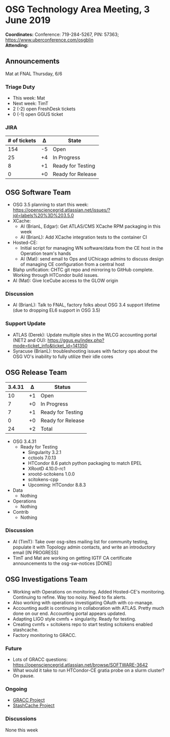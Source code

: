 # OSG Technology Area Meeting,  3 June 2019

**Coordinates:** Conference: 719-284-5267, PIN: 57363; <https://www.uberconference.com/osgblin>  
**Attending:**   


## Announcements

Mat at FNAL Thursday, 6/6  


### Triage Duty

-   This week: Mat
-   Next week: TimT
-   2 (-2) open FreshDesk tickets
-   0 (-1) open GGUS ticket


### JIRA

| # of tickets | &Delta; | State             |
|------------ |------- |----------------- |
| 154          | -5      | Open              |
| 25           | +4      | In Progress       |
| 8            | +1      | Ready for Testing |
| 0            | +0      | Ready for Release |


## OSG Software Team

-   OSG 3.5 planning to start this week: <https://opensciencegrid.atlassian.net/issues/?jql=labels%20%3D%203.5.0>
-   XCache:  
    -   AI (BrianL, Edgar): Get ATLAS/CMS XCache RPM packaging in this week
    -   AI (BrianL): Add XCache integration tests to the container CI
-   Hosted-CE:  
    -   Initial script for managing WN software/data from the CE host in the Operation team's hands
    -   AI (Mat): send email to Ops and UChicago admins to discuss design of managing CE configuration from a central host
-   Blahp unification: CHTC git repo and mirroring to GitHub complete. Working through HTCondor build issues.
-   AI (Mat): Give IceCube access to the GLOW origin


### Discussion

-   AI (BrianL): Talk to FNAL, factory folks about OSG 3.4 support lifetime (due to dropping EL6 support in OSG 3.5)


### Support Update

-   ATLAS (Derek): Update multiple sites in the WLCG accounting portal (NET2 and OU): <https://ggus.eu/index.php?mode=ticket_info&ticket_id=141350>
-   Syracuse (BrianL): troubleshooting issues with factory ops about the OSG VO's inability to fully utilize their idle cores


## OSG Release Team

| 3.4.31 | &Delta; | Status            |
|------ |------- |----------------- |
| 10     | +1      | Open              |
| 7      | +0      | In Progress       |
| 7      | +1      | Ready for Testing |
| 0      | +0      | Ready for Release |
| 24     | +2      | Total             |

-   OSG 3.4.31
    -   Ready for Testing  
        -   Singularity 3.2.1
        -   cctools 7.0.13
        -   HTCondor 8.6 patch python packaging to match EPEL
        -   XRootD 4.10.0-rc1
        -   xrootd-scitokens 1.0.0
        -   scitokens-cpp
        -   Upcoming: HTCondor 8.8.3
-   Data
    -   Nothing
-   Operations  
    -   Nothing
-   Contrib  
    -   Nothing


### Discussion

-   AI (TimT): Take over osg-sites mailing list for community testing, populate it with Topology admin contacts, and write an introductory email [IN PROGRESS]
-   TimT and Mat are working on getting IGTF CA certificate announcements to the osg-sw-notices [DONE]


## OSG Investigations Team

-   Working with Operations on monitoring.  Added Hosted-CE's monitoring.  Continuing to refine.  Way too noisy.  Need to fix alerts.
-   Also working with operations investigating OAuth with co-manage.
-   Accounting audit is continuing in collaboration with ATLAS.  Pretty much done on our end.  Accounting portal appears updated.
-   Adapting LIGO style cvmfs + singularity.  Ready for testing.
-   Creating cvmfs + scitokens repo to start testing scitokens enabled stashcache.
-   Factory monitoring to GRACC.


### Future

-   Lots of GRACC questions: <https://opensciencegrid.atlassian.net/browse/SOFTWARE-3642>
-   What would it take to run HTCondor-CE gratia probe on a slurm cluster?  On pause.


### Ongoing

-   [GRACC Project](https://opensciencegrid.atlassian.net/projects/GRACC)
-   [StashCache Project](http://opensciencegrid.org/docs/data/stashcache/overview/)


### Discussions

None this week
